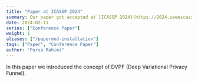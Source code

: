 ```yaml
---
title: "Paper at ICASSP 2024"
summary: Our paper got accepted at [ICASSP 2024](https://2024.ieeeicassp.org/). May see you in Korea ;').
date: 2024-02-11
series: ["Conference Paper"]
weight: 1
aliases: ["/papermod-installation"]
tags: ["Paper", "Conference Paper"]
author: "Parsa Rahimi"
---
```


In this paper we introduced the concept of DVPF (Deep Variational Privacy Funnel).

